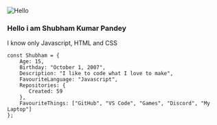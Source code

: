 ![Hello](https://c.tenor.com/-HBmXyghT-oAAAAi/hello-hi.gif)

### Hello i am Shubham Kumar Pandey
I know only Javascript, HTML and CSS

```JS
const Shubham = {
    Age: 15,
    Birthday: "October 1, 2007",
    Description: "I like to code what I love to make",
    FavouriteLanguage: "Javascript",
    Repositories: {
       Created: 59
    },
    FavouriteThings: ["GitHub", "VS Code", "Games", "Discord", "My Laptop"]
};
```
